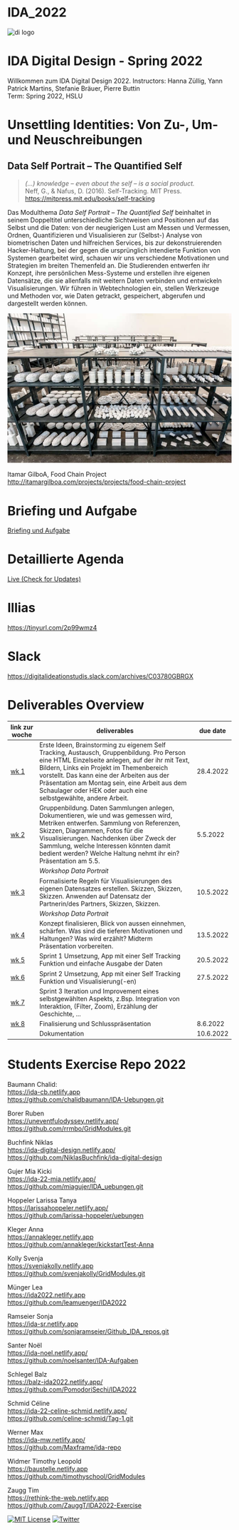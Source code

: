 # IDA_2022

![di logo](https://github.com/digitalideation/comppx_h2001/blob/master/docs/assets/images/di-logo-small.jpg?raw=true "di logo")


# IDA Digital Design - Spring 2022
Willkommen zum IDA Digital Design 2022. 
Instructors: Hanna Züllig, Yann Patrick Martins, Stefanie Bräuer, Pierre Buttin<br/>
Term: Spring 2022, HSLU<br/>

# Unsettling Identities: Von Zu-, Um- und Neuschreibungen
## Data Self Portrait – The Quantified Self
> <i>(...) knowledge – even about the self – is a social product.</i><br/>
Neff, G., & Nafus, D. (2016). Self-Tracking. MIT Press. https://mitpress.mit.edu/books/self-tracking

Das Modulthema <i>Data Self Portrait – The Quantified Self</i> beinhaltet in seinem Doppeltitel unterschiedliche Sichtweisen und Positionen auf das Selbst und die Daten: von der neugierigen Lust am Messen und Vermessen, Ordnen, Quantifizieren und Visualisieren zur (Selbst-) Analyse von biometrischen Daten und hilfreichen Services, bis zur dekonstruierenden Hacker-Haltung, bei der gegen die ursprünglich intendierte Funktion von Systemen gearbeitet wird, schauen wir uns verschiedene Motivationen und Strategien im breiten Themenfeld an. Die Studierenden entwerfen ihr Konzept, ihre persönlichen Mess-Systeme und erstellen ihre eigenen Datensätze, die sie allenfalls mit weitern Daten verbinden und entwickeln Visualisierungen. Wir führen in Webtechnologien ein, stellen Werkzeuge und Methoden vor, wie Daten getrackt, gespeichert, abgerufen und dargestellt werden können. 

![Itamar GilboA](images/FoodChainProject007.jpeg)

Itamar GilboA, Food Chain Project
http://itamargilboa.com/projects/projects/food-chain-project

# Briefing und Aufgabe
<a href="https://github.com/digitalideation/IDA_2022/blob/main/briefing.md">Briefing und Aufgabe</a>

# Detaillierte Agenda 
<a href="https://docs.google.com/spreadsheets/d/1w5nLr8Dm0PPNobIF_FjWWpALHfDbJUTQDhdUSaxg1_Y/edit?usp=sharing">Live (Check for Updates)</a>

# Illias
https://tinyurl.com/2p99wmz4

# Slack
https://digitalideationstudis.slack.com/archives/C03780GBRGX


# Deliverables Overview
| link zur woche  | deliverables  | due date |
|---|---|---|
| <a href="https://github.com/digitalideation/IDA_2022/blob/main/woche1/readme.md">wk 1 </a>| Erste Ideen, Brainstorming zu eigenem Self Tracking, Austausch, Gruppenbildung. Pro Person eine HTML Einzelseite anlegen, auf der ihr mit Text, Bildern, Links ein Projekt im Themenbereich vorstellt. Das kann eine der Arbeiten aus der Präsentation am Montag sein, eine Arbeit aus dem Schaulager oder HEK oder auch eine selbstgewählte, andere Arbeit. |  28.4.2022  | 
| <a href="https://github.com/digitalideation/IDA_2022/blob/main/woche2/readme.md">wk 2 </a>| Gruppenbildung. Daten Sammlungen anlegen, Dokumentieren, wie und was gemessen wird, Metriken entwerfen. Sammlung von Referenzen, Skizzen, Diagrammen, Fotos für die Visualisierungen. Nachdenken über Zweck der Sammlung, welche Interessen könnten damit bedient werden? Welche Haltung nehmt ihr ein? Präsentation am 5.5.|  5.5.2022  | 
|  |  <i>Workshop Data Portrait</i>|  | 
| <a href="https://github.com/digitalideation/IDA_2022/blob/main/woche3/readme.md">wk 3 </a> | Formalisierte Regeln für Visualisierungen des eigenen Datensatzes erstellen. Skizzen, Skizzen, Skizzen. Anwenden auf Datensatz der Partnerin/des Partners, Skizzen, Skizzen.  |  10.5.2022  |   
|  |  <i>Workshop Data Portrait</i>|  | 
| <a href="https://github.com/digitalideation/IDA_2022/blob/main/woche4/readme.md">wk 4 </a>| Konzept finalisieren, Blick von aussen einnehmen, schärfen. Was sind die tieferen Motivationen und Haltungen? Was wird erzählt? Midterm Präsentation vorbereiten.  |  13.5.2022  |   
| <a href="https://github.com/digitalideation/IDA_2022/blob/main/woche5/readme.md">wk 5 </a>| Sprint 1 Umsetzung, App mit einer Self Tracking Funktion und einfache Ausgabe der Daten  |  20.5.2022  |   
| <a href="https://github.com/digitalideation/IDA_2022/blob/main/woche6/readme.md">wk 6 </a>| Sprint 2 Umsetzung, App mit einer Self Tracking Funktion und Visualisierung(-en) |  27.5.2022  |   
| <a href="https://github.com/digitalideation/IDA_2022/blob/main/woche7/readme.md">wk 7 </a>|  Sprint 3 Iteration und Improvement eines selbstgewählten Aspekts, z.Bsp. Integration von Interaktion,  (Filter, Zoom), Erzählung der Geschichte, ...|    |   
| <a href="https://github.com/digitalideation/IDA_2022/blob/main/woche8/readme.md">wk 8 </a>|  Finalisierung und Schlusspräsentation |  8.6.2022  |   
|  |  Dokumentation |  10.6.2022  | 

# Students Exercise Repo 2022
Baumann Chalid:<br>
https://ida-cb.netlify.app<br>
https://github.com/chalidbaumann/IDA-Uebungen.git<br>

Borer Ruben<br>
https://uneventfulodyssey.netlify.app/<br>
https://github.com/rrmbo/GridModules.git<br>


Buchfink Niklas<br>
https://ida-digital-design.netlify.app/<br>
https://github.com/NiklasBuchfink/ida-digital-design<br>


Gujer Mia Kicki<br>
https://ida-22-mia.netlify.app/<br>
https://github.com/miagujer/IDA_uebungen.git<br>


Hoppeler Larissa Tanya<br>
https://larissahoppeler.netlify.app/<br>
https://github.com/larissa-hoppeler/uebungen <br>

Kleger Anna<br>
https://annakleger.netlify.app<br>
https://github.com/annakleger/kickstartTest-Anna<br>

Kolly Svenja<br>
https://svenjakolly.netlify.app<br>
https://github.com/svenjakolly/GridModules.git<br>

Münger Lea<br>
https://ida2022.netlify.app<br>
https://github.com/leamuenger/IDA2022<br>

Ramseier Sonja<br>
https://ida-sr.netlify.app<br>
https://github.com/sonjaramseier/Github_IDA_repos.git

Santer Noël<br>
https://ida-noel.netlify.app/<br>
https://github.com/noelsanter/IDA-Aufgaben<br>

Schlegel Balz<br>
https://balz-ida2022.netlify.app/<br>
https://github.com/PomodoriSechi/IDA2022<br>

Schmid Céline<br>
https://ida-22-celine-schmid.netlify.app/<br>
https://github.com/celine-schmid/Tag-1.git<br>

Werner Max<br>
https://ida-mw.netlify.app/<br>
https://github.com/Maxframe/ida-repo<br>

Widmer Timothy Leopold<br>
https://baustelle.netlify.app<br>
https://github.com/timothyschool/GridModules<br>

Zaugg Tim<br>
https://rethink-the-web.netlify.app<br>
https://github.com/ZauggT/IDA2022-Exercise<br>


[![MIT License](https://img.shields.io/badge/license-MIT-blue.svg)](http://opensource.org/licenses/MIT)
[![Twitter](https://img.shields.io/twitter/url/https/github.com/webslides/webslides.svg?style=social)](https://twitter.com/digideation)

